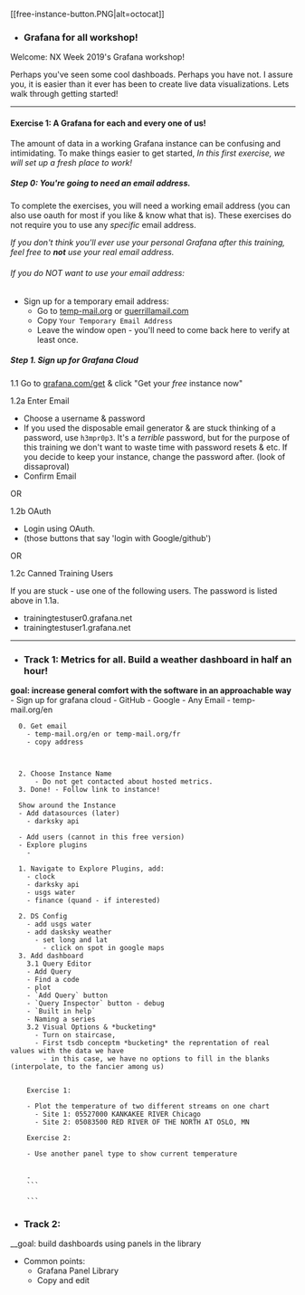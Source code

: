 [[free-instance-button.PNG|alt=octocat]]

- ### Grafana for all workshop!

Welcome: NX Week 2019's Grafana workshop!  

Perhaps you've seen some cool dashboads. Perhaps you have not. I assure you, it
is easier than it ever has been to create live data visualizations. Lets walk
through getting started!

---

#### Exercise 1: A Grafana for each and every one of us!

The amount of data in a working Grafana instance can be confusing and
intimidating.  To make things easier to get started, *In this first exercise,
we will set up a fresh place to work!*

##### Step 0: You're going to need an email address.

To complete the exercises, you will need a working email address (you can
  also use oauth for most if you like & know what that is). These
exercises do not require you to use any *specific* email address.

_If you don't think you'll ever use your personal Grafana after this training,
feel free to **not** use your real email address._

###### If you do NOT want to use your email address:

- Sign up for a temporary email address:
  - Go to [temp-mail.org](http://temp-mail.org) or [guerrillamail.com](https://www.guerrillamail.com/)
  - Copy `Your Temporary Email Address`
  - Leave the window open - you'll need to come back here to verify at least once.


##### Step 1. Sign up for Grafana Cloud

1.1 Go to [grafana.com/get](https://grafana.com/get) & click "Get your *free* instance now"



1.2a Enter Email  
  - Choose a username & password
  - If you used the disposable email generator & are stuck thinking of a password, use `h3mpr0p3`. It's a *terrible* password, but for the purpose of this training we don't want to waste time with password resets & etc. If you decide to keep your instance, change the password after. (look of dissaproval)
  - Confirm Email

  OR

1.2b OAuth
  - Login using OAuth.
  - (those buttons that say 'login with Google/github')

  OR

1.2c Canned Training Users

If you are stuck - use one of the following users. The password is listed above in 1.1a.

  - trainingtestuser0.grafana.net
  - trainingtestuser1.grafana.net



---

  - ### Track 1: Metrics for all. Build a weather dashboard in half an hour!
  __goal: increase general comfort with the software in an approachable way__
    - Sign up for grafana cloud
      - GitHub
      - Google
      - Any Email
      - temp-mail.org/en

      0. Get email
        - temp-mail.org/en or temp-mail.org/fr
        - copy address



      2. Choose Instance Name
          - Do not get contacted about hosted metrics.
      3. Done! - Follow link to instance!

      Show around the Instance
      - Add datasources (later)
        - darksky api

      - Add users (cannot in this free version)
      - Explore plugins
        -

      1. Navigate to Explore Plugins, add:
        - clock
        - darksky api
        - usgs water
        - finance (quand - if interested)

      2. DS Config
        - add usgs water
        - add dasksky weather
          - set long and lat
            - click on spot in google maps
      3. Add dashboard
        3.1 Query Editor
        - Add Query
        - Find a code
        - plot
        - `Add Query` button
        - `Query Inspector` button - debug
        - `Built in help`
        - Naming a series
        3.2 Visual Options & *bucketing*
          - Turn on staircase,
          - First tsdb conceptm *bucketing* the reprentation of real values with the data we have
            - in this case, we have no options to fill in the blanks (interpolate, to the fancier among us)


        Exercise 1:

        - Plot the temperature of two different streams on one chart
          - Site 1: 05527000 KANKAKEE RIVER Chicago
          - Site 2: 05083500 RED RIVER OF THE NORTH AT OSLO, MN

        Exercise 2:

        - Use another panel type to show current temperature


        -
        ```

        ```

  - ### Track 2:
  __goal: build dashboards using panels in the library

  - Common points:
    - Grafana Panel Library
    - Copy and edit

